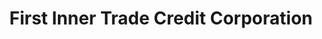 ---
title: "First Inner Trade Credit Corporation"
url: /san-pablo/first-inner-trade-credit-corporation/
shop: pawnbroker
---